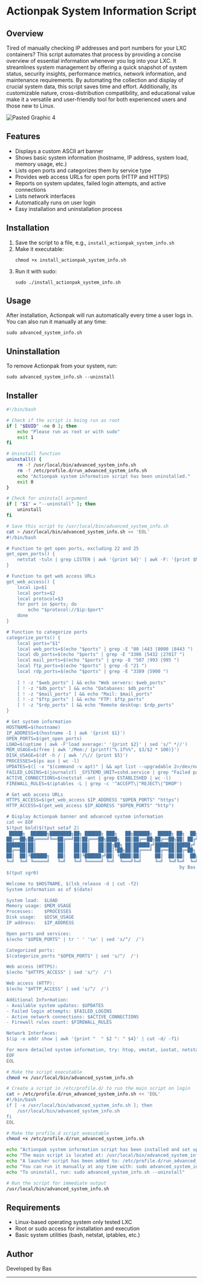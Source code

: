 # Actionpak System Information Script

## Overview

Tired of manually checking IP addresses and port numbers for your LXC containers? This script automates that process by providing a concise overview of essential information whenever you log into your LXC.
It streamlines system management by offering a quick snapshot of system status, security insights, performance metrics, network information, and maintenance requirements. 
By automating the collection and display of crucial system data, this script saves time and effort. Additionally, its customizable nature, cross-distribution compatibility, and educational value make it a versatile and user-friendly tool for both experienced users and those new to Linux.

![Pasted Graphic 4](https://github.com/user-attachments/assets/7860c376-545e-4f9f-be75-2e66b65b4ef0)

## Features

- Displays a custom ASCII art banner
- Shows basic system information (hostname, IP address, system load, memory usage, etc.)
- Lists open ports and categorizes them by service type
- Provides web access URLs for open ports (HTTP and HTTPS)
- Reports on system updates, failed login attempts, and active connections
- Lists network interfaces
- Automatically runs on user login
- Easy installation and uninstallation process

## Installation

1. Save the script to a file, e.g., `install_actionpak_system_info.sh`
2. Make it executable:
   ```
   chmod +x install_actionpak_system_info.sh
   ```
3. Run it with sudo:
   ```
   sudo ./install_actionpak_system_info.sh
   ```

## Usage

After installation, Actionpak will run automatically every time a user logs in. You can also run it manually at any time:

```
sudo advanced_system_info.sh
```

## Uninstallation

To remove Actionpak from your system, run:

```
sudo advanced_system_info.sh --uninstall
```

## Installer 

```bash
#!/bin/bash

# Check if the script is being run as root
if [ "$EUID" -ne 0 ]; then
    echo "Please run as root or with sudo"
    exit 1
fi

# Uninstall function
uninstall() {
    rm -f /usr/local/bin/advanced_system_info.sh
    rm -f /etc/profile.d/run_advanced_system_info.sh
    echo "Actionpak system information script has been uninstalled."
    exit 0
}

# Check for uninstall argument
if [ "$1" = "--uninstall" ]; then
    uninstall
fi

# Save this script to /usr/local/bin/advanced_system_info.sh
cat > /usr/local/bin/advanced_system_info.sh << 'EOL'
#!/bin/bash

# Function to get open ports, excluding 22 and 25
get_open_ports() {
    netstat -tuln | grep LISTEN | awk '{print $4}' | awk -F: '{print $NF}' | sort -n | uniq | grep -vE '^22$|^25$' | tr '\n' ' '
}

# Function to get web access URLs
get_web_access() {
    local ip=$1
    local ports=$2
    local protocol=$3
    for port in $ports; do
        echo "$protocol://$ip:$port"
    done
}

# Function to categorize ports
categorize_ports() {
    local ports="$1"
    local web_ports=$(echo "$ports" | grep -E "80 |443 |8080 |8443 ")
    local db_ports=$(echo "$ports" | grep -E "3306 |5432 |27017 ")
    local mail_ports=$(echo "$ports" | grep -E "587 |993 |995 ")
    local ftp_ports=$(echo "$ports" | grep -E "21 ")
    local rdp_ports=$(echo "$ports" | grep -E "3389 |5900 ")
    
    [ ! -z "$web_ports" ] && echo "Web servers: $web_ports"
    [ ! -z "$db_ports" ] && echo "Databases: $db_ports"
    [ ! -z "$mail_ports" ] && echo "Mail: $mail_ports"
    [ ! -z "$ftp_ports" ] && echo "FTP: $ftp_ports"
    [ ! -z "$rdp_ports" ] && echo "Remote desktop: $rdp_ports"
}

# Get system information
HOSTNAME=$(hostname)
IP_ADDRESS=$(hostname -I | awk '{print $1}')
OPEN_PORTS=$(get_open_ports)
LOAD=$(uptime | awk -F'load average:' '{print $2}' | sed 's/^ *//')
MEM_USAGE=$(free | awk '/Mem:/ {printf("%.1f%%", $3/$2 * 100)}')
DISK_USAGE=$(df -h / | awk '/\// {print $5}')
PROCESSES=$(ps aux | wc -l)
UPDATES=$([ -x "$(command -v apt)" ] && apt list --upgradable 2>/dev/null | grep -c upgradable || echo "N/A")
FAILED_LOGINS=$(journalctl _SYSTEMD_UNIT=sshd.service | grep "Failed password" | wc -l)
ACTIVE_CONNECTIONS=$(netstat -ant | grep ESTABLISHED | wc -l)
FIREWALL_RULES=$(iptables -L | grep -c '^ACCEPT\|^REJECT\|^DROP')

# Get web access URLs
HTTPS_ACCESS=$(get_web_access $IP_ADDRESS "$OPEN_PORTS" "https")
HTTP_ACCESS=$(get_web_access $IP_ADDRESS "$OPEN_PORTS" "http")

# Display Actionpak banner and advanced system information
cat << EOF
$(tput bold)$(tput setaf 2)
 █████╗  ██████╗████████╗██╗ ██████╗ ███╗   ██╗██████╗  █████╗ ██╗  ██╗
██╔══██╗██╔════╝╚══██╔══╝██║██╔═══██╗████╗  ██║██╔══██╗██╔══██╗██║ ██╔╝
███████║██║        ██║   ██║██║   ██║██╔██╗ ██║██████╔╝███████║█████╔╝ 
██╔══██║██║        ██║   ██║██║   ██║██║╚██╗██║██╔═══╝ ██╔══██║██╔═██╗ 
██║  ██║╚██████╗   ██║   ██║╚██████╔╝██║ ╚████║██║     ██║  ██║██║  ██╗
╚═╝  ╚═╝ ╚═════╝   ╚═╝   ╚═╝ ╚═════╝ ╚═╝  ╚═══╝╚═╝     ╚═╝  ╚═╝╚═╝  ╚═╝
                                                                by Bas
$(tput sgr0)

Welcome to $HOSTNAME, $(lsb_release -d | cut -f2)
System information as of $(date)

System load:  $LOAD
Memory usage: $MEM_USAGE
Processes:    $PROCESSES
Disk usage:   $DISK_USAGE
IP address:   $IP_ADDRESS

Open ports and services:
$(echo "$OPEN_PORTS" | tr ' ' '\n' | sed 's/^/  /')

Categorized ports:
$(categorize_ports "$OPEN_PORTS" | sed 's/^/  /')

Web access (HTTPS):
$(echo "$HTTPS_ACCESS" | sed 's/^/  /')

Web access (HTTP):
$(echo "$HTTP_ACCESS" | sed 's/^/  /')

Additional Information:
- Available system updates: $UPDATES
- Failed login attempts: $FAILED_LOGINS
- Active network connections: $ACTIVE_CONNECTIONS
- Firewall rules count: $FIREWALL_RULES

Network Interfaces:
$(ip -o addr show | awk '{print "  " $2 ": " $4}' | cut -d/ -f1)

For more detailed system information, try: htop, vmstat, iostat, netstat, ss
EOF
EOL

# Make the script executable
chmod +x /usr/local/bin/advanced_system_info.sh

# Create a script in /etc/profile.d/ to run the main script on login
cat > /etc/profile.d/run_advanced_system_info.sh << 'EOL'
#!/bin/bash
if [ -x /usr/local/bin/advanced_system_info.sh ]; then
    /usr/local/bin/advanced_system_info.sh
fi
EOL

# Make the profile.d script executable
chmod +x /etc/profile.d/run_advanced_system_info.sh

echo "Actionpak system information script has been installed and set up to run on user login."
echo "The main script is located at: /usr/local/bin/advanced_system_info.sh"
echo "A launcher script has been added to: /etc/profile.d/run_advanced_system_info.sh"
echo "You can run it manually at any time with: sudo advanced_system_info.sh"
echo "To uninstall, run: sudo advanced_system_info.sh --uninstall"

# Run the script for immediate output
/usr/local/bin/advanced_system_info.sh
```

## Requirements

- Linux-based operating system only tested LXC
- Root or sudo access for installation and execution
- Basic system utilities (bash, netstat, iptables, etc.)


## Author

Developed by Bas

---


